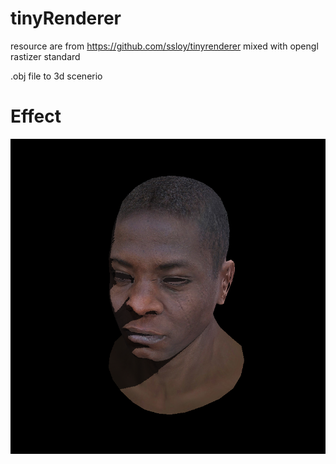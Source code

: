 # tinyRenderer
resource are from https://github.com/ssloy/tinyrenderer
mixed with opengl rastizer standard

.obj file to 3d scenerio

# Effect
![img](/0/output.png)  
